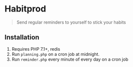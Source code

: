 # Habitprod
> Send regular reminders to yourself to stick your habits

## Installation
1. Requires PHP 7.1+, redis
1. Run `planning.php` on a cron job at midnight.
1. Run `reminder.php` every minute of every day on a cron job
